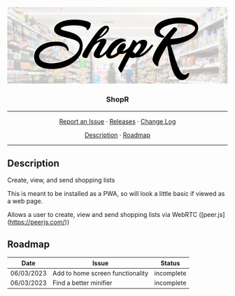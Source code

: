 <p align="center">
    <img src="res/ShopR.png" alt="ShopR">
</p>
<h3 align="center">ShopR</h3>
<hr>
<p align="center">
  <a href="../../issues">Report an Issue</a>
  ·
  <a href="../../releases">Releases</a>
  ·
  <a href="/CHANGELOG.md">Change Log</a>
</p>
<p align="center">
  <a href="#Description">Description</a>
  ·
  <a href="#Roadmap">Roadmap</a>
</p>
<hr>

## Description
Create, view, and send shopping lists  

This is meant to be installed as a PWA, so will look a little basic if viewed as a web page.  

Allows a user to create, view and send shopping lists via WebRTC ([peer.js] (https://peerjs.com/))

## Roadmap
Date | Issue | Status |
:--: | ----- | ------ |
06/03/2023 | Add to home screen functionality | incomplete |
06/03/2023 | Find a better minifier | incomplete |